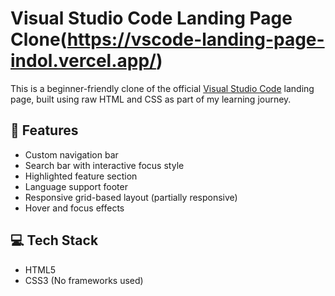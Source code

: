 # Visual Studio Code Landing Page Clone(https://vscode-landing-page-indol.vercel.app/)

This is a beginner-friendly clone of the official [Visual Studio Code](https://code.visualstudio.com/) landing page, built using raw HTML and CSS as part of my learning journey.

## 🚀 Features

- Custom navigation bar
- Search bar with interactive focus style
- Highlighted feature section
- Language support footer
- Responsive grid-based layout (partially responsive)
- Hover and focus effects

## 💻 Tech Stack

- HTML5
- CSS3 (No frameworks used)
